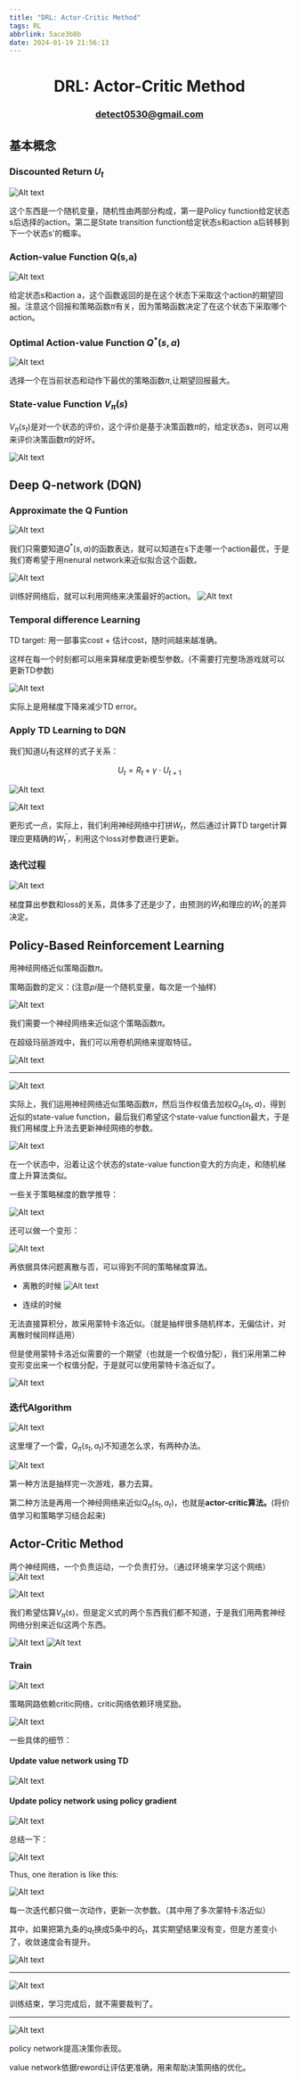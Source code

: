 ```yaml
---
title: "DRL: Actor-Critic Method"
tags: RL
abbrlink: 5ace3b8b
date: 2024-01-19 21:56:13
---
```


# <center> DRL: Actor-Critic Method </center>

### <center> detect0530@gmail.com </center>

## 基本概念

### Discounted Return $U_t$

![Alt text](Actor-Critic/image.png)

这个东西是一个随机变量，随机性由两部分构成，第一是Policy function给定状态s后选择的action。第二是State transition function给定状态s和action a后转移到下一个状态s'的概率。

### Action-value Function Q(s,a)

![Alt text](Actor-Critic/image-1.png)

给定状态s和action a，这个函数返回的是在这个状态下采取这个action的期望回报。注意这个回报和策略函数$\pi$有关，因为策略函数决定了在这个状态下采取哪个action。

### Optimal Action-value Function $Q^*(s,a)$

![Alt text](Actor-Critic/image-2.png)

选择一个在当前状态和动作下最优的策略函数$\pi$,让期望回报最大。

### State-value Function $V_{\pi}(s)$

$V_{\pi}(s_t)$是对一个状态的评价，这个评价是基于决策函数$\pi$的，给定状态s，则可以用来评价决策函数$\pi$的好坏。

![Alt text](Actor-Critic/image-12.png)


## Deep Q-network (DQN)

### Approximate the Q Funtion

![Alt text](Actor-Critic/image-3.png)

我们只需要知道$Q^*(s,a)$的函数表达，就可以知道在s下走哪一个action最优，于是我们寄希望于用nenural network来近似拟合这个函数。

![Alt text](Actor-Critic/image-4.png)


训练好网络后，就可以利用网络来决策最好的action。
![Alt text](Actor-Critic/image-5.png)

### Temporal difference Learning

TD target: 用一部事实cost + 估计cost，随时间越来越准确。

这样在每一个时刻都可以用来算梯度更新模型参数。(不需要打完整场游戏就可以更新TD参数)

![Alt text](Actor-Critic/image-6.png)

实际上是用梯度下降来减少TD error。

### Apply TD Learning to DQN

我们知道$U_t$有这样的式子关系：

$$U_t = R_t + \gamma\cdot U_{t+1} $$

![Alt text](Actor-Critic/image-7.png)


![Alt text](Actor-Critic/image-8.png)


更形式一点，实际上，我们利用神经网络中打拼$W_t$，然后通过计算TD target计算理应更精确的$W_t^'$，利用这个loss对参数进行更新。

### 迭代过程

![Alt text](Actor-Critic/image-9.png)

梯度算出参数和loss的关系，具体多了还是少了，由预测的$W_t$和理应的$W_t^'$的差异决定。

## Policy-Based Reinforcement Learning

用神经网络近似策略函数$\pi$。

策略函数的定义：(注意$pi$是一个随机变量，每次是一个抽样)

![Alt text](Actor-Critic/image-10.png)

我们需要一个神经网络来近似这个策略函数$\pi$。

在超级玛丽游戏中，我们可以用卷机网络来提取特征。

![Alt text](Actor-Critic/image-11.png)

----

![Alt text](Actor-Critic/image-13.png)

实际上，我们运用神经网络近似策略函数$\pi$，然后当作权值去加权$Q_{\pi}(s_t,a)$，得到近似的state-value function，最后我们希望这个state-value function最大，于是我们用梯度上升法去更新神经网络的参数。

![Alt text](Actor-Critic/image-14.png)

在一个状态中，沿着让这个状态的state-value function变大的方向走，和随机梯度上升算法类似。

一些关于策略梯度的数学推导：

![Alt text](Actor-Critic/image-15.png)

还可以做一个变形：

![Alt text](Actor-Critic/image-16.png)

再依据具体问题离散与否，可以得到不同的策略梯度算法。


- 离散的时候
![Alt text](Actor-Critic/image-17.png)

- 连续的时候

无法直接算积分，故采用蒙特卡洛近似。（就是抽样很多随机样本，无偏估计，对离散时候同样适用）

但是使用蒙特卡洛近似需要的一个期望（也就是一个权值分配），我们采用第二种变形变出来一个权值分配，于是就可以使用蒙特卡洛近似了。

![Alt text](Actor-Critic/image-18.png)


### 迭代Algorithm

![Alt text](Actor-Critic/image-19.png)

这里埋了一个雷，$Q_{\pi}(s_t,a_t)$不知道怎么求，有两种办法。

![Alt text](Actor-Critic/image-20.png)

第一种方法是抽样完一次游戏，暴力去算。

第二种方法是再用一个神经网络来近似$Q_{\pi}(s_t,a_t)$，也就是**actor-critic算法。**(将价值学习和策略学习结合起来)

## Actor-Critic Method

两个神经网络，一个负责运动，一个负责打分。（通过环境来学习这个网络）
![Alt text](Actor-Critic/image-21.png)

![Alt text](Actor-Critic/image-22.png)

我们希望估算$V_{\pi}(s)$，但是定义式的两个东西我们都不知道，于是我们用两套神经网络分别来近似这两个东西。

![Alt text](Actor-Critic/image-24.png)
![Alt text](Actor-Critic/image-25.png)

### Train

![Alt text](Actor-Critic/image-26.png)

策略网路依赖critic网络，critic网络依赖环境奖励。

![Alt text](Actor-Critic/image-27.png)

一些具体的细节：

#### Update value network using TD

![Alt text](Actor-Critic/image-28.png)

#### Update policy network using policy gradient

![Alt text](Actor-Critic/image-29.png)


总结一下：

![Alt text](Actor-Critic/image-30.png)

Thus, one iteration is like this:

![Alt text](Actor-Critic/image-31.png)

每一次迭代都只做一次动作，更新一次参数。（其中用了多次蒙特卡洛近似）

其中，如果把第九条的$q_t$换成5条中的$\delta_t$，其实期望结果没有变，但是方差变小了，收敛速度会有提升。

![Alt text](Actor-Critic/image-32.png)

----

![Alt text](Actor-Critic/image-33.png)

训练结束，学习完成后，就不需要裁判了。

-----

![Alt text](Actor-Critic/image-34.png)

policy network提高决策你表现。

value network依据reword让评估更准确，用来帮助决策网络的优化。

